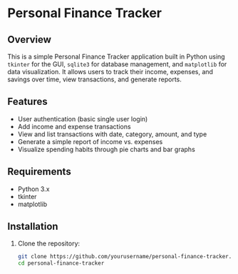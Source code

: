 # Personal Finance Tracker

## Overview
This is a simple Personal Finance Tracker application built in Python using `tkinter` for the GUI, `sqlite3` for database management, and `matplotlib` for data visualization. It allows users to track their income, expenses, and savings over time, view transactions, and generate reports.

## Features
- User authentication (basic single user login)
- Add income and expense transactions
- View and list transactions with date, category, amount, and type
- Generate a simple report of income vs. expenses
- Visualize spending habits through pie charts and bar graphs

## Requirements
- Python 3.x
- tkinter
- matplotlib

## Installation
1. Clone the repository:
   ```bash
   git clone https://github.com/yourusername/personal-finance-tracker.git
   cd personal-finance-tracker
